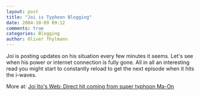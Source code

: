 ```yaml
---
layout: post
title: "Joi is Typhoon Blogging"
date: 2004-10-09 09:12
comments: true
categories: Blogging
author: Oliver Thylmann
---
```



Joi is posting updates on his situation every few minutes it seems. Let's see when his power or internet connection is fully gone. All in all an interesting read you might start to constantly reload to get the next episode when it hits the i-waves.

More at: [Joi Ito's Web: Direct hit coming from super typhoon Ma-On](http://joi.ito.com/archives/2004/10/09/direct_hit_coming_from_super_typhoon_maon.html)


